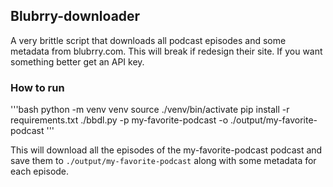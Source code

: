 ## Blubrry-downloader

A very brittle script that downloads all podcast episodes and some metadata from blubrry.com.
This will break if redesign their site. If you want something better get an API key.

### How to run

'''bash
python -m venv venv
source ./venv/bin/activate
pip install -r requirements.txt
./bbdl.py -p my-favorite-podcast -o ./output/my-favorite-podcast
'''

This will download all the episodes of the my-favorite-podcast podcast and save them to `./output/my-favorite-podcast` along with some metadata for each episode.
